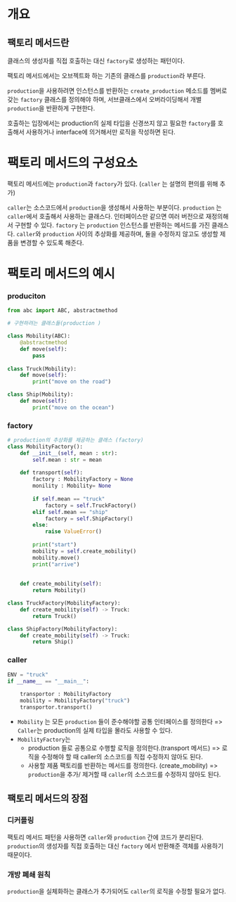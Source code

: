 # 개요

## 팩토리 메서드란

클래스의 생성자를 직접 호출하는 대신 `factory`로 생성하는 패턴이다.

팩토리 메서드에서는 오브젝트화 하는 기존의 클래스를 `production`라 부른다.

`production`을 사용하려면 인스턴스를 반환하는 `create_production` 메소드를 멤버로 갖는 `factory` 클래스를 정의해야 하며, 서브클래스에서 오버라이딩해서 개별 `production`을 반환하게 구현한다.

호출하는 입장에서는 production의 실제 타입을 신경쓰지 않고 필요한 `factory`를 호출해서 사용하거나 interface에 의거해서만 로직을 작성하면 된다.

# 팩토리 메서드의 구성요소

팩토리 메서드에는 `production`과 `factory`가 있다. (`caller` 는 설명의 편의를 위해 추가)

`caller`는 소스코드에서 `production`을 생성해서 사용하는 부분이다.
`production` 는 `caller`에서 호출해서 사용하는 클래스다. 인터페이스만 같으면 여러 버전으로 재정의해서 구현할 수 있다. 
`factory` 는 `production` 인스턴스를 반환하는 메서드를 가진 클래스다. `caller`와  `production` 사이의 추상화를 제공하며, 둘을 수정하지 않고도 생성할 제품을 변경할 수 있도록 해준다.

# 팩토리 메서드의 예시


### produciton

```python
from abc import ABC, abstractmethod

# 구현하려는 클래스들(production )

class Mobility(ABC):
	@abstractmethod
	def move(self):
		pass
	
class Truck(Mobility):
	def move(self):
		print("move on the road")

class Ship(Mobility):
	def move(self):
		print("move on the ocean")
```

### factory

``` python
# production의 추상화를 제공하는 클래스 (factory)
class MobilityFactory():
	def __init__(self, mean : str):
		self.mean : str = mean
	
    def transport(self):
	    factory : MobilityFactory = None
	    monility : Mobility= None
	    
	    if self.mean == "truck"
		    factory = self.TruckFactory()
		elif self.mean == "ship"
			factory = self.ShipFactory()
		else:
			raise ValueError()
		    
        print("start")
        mobility = self.create_mobility()
        mobility.move()
        print("arrive")
		
        
    def create_mobility(self):
        return Mobility()

class TruckFactory(MobilityFactory):
	def create_mobility(self) -> Truck:
		return Truck()

class ShipFactory(MobilityFactory):
	def create_mobility(self) -> Truck:
		return Ship()
```

### caller

```python
ENV = "truck"
if __name__ == "__main__":
	
    transportor : MobilityFactory
    mobility = MobilityFactory("truck")
    transportor.transport()
```


- `Mobility` 는 모든 `production` 들이 준수해야할 공통 인터페이스를 정의한다 => `Caller`는 production의 실제 타입을 몰라도 사용할 수 있다.
- `MobilityFactory`는 
	- production 들로 공통으로 수행할 로직을 정의한다.(transport 메서드) => 로직을 수정해야 할 때 caller의 소스코드를 직접 수정하지 않아도 된다.
	- 사용할 제품 팩토리를 반환하는 메서드를 정의한다. (create_mobility) => `production`을 추가/ 제거할 때 `caller`의 소스코드를 수정하지 않아도 된다.



## 팩토리 메서드의 장점


### 디커플링

팩토리 메서드 패턴을 사용하면 `caller`와 `production` 간에 코드가 분리된다. `production`의 생성자를 직접 호출하는 대신 `factory` 에서 반환해준 객체를 사용하기 때문이다.

### 개방 폐쇄 원칙

`production`을 실체화하는 클래스가 추가되어도 `caller`의 로직을 수정할 필요가 없다.
